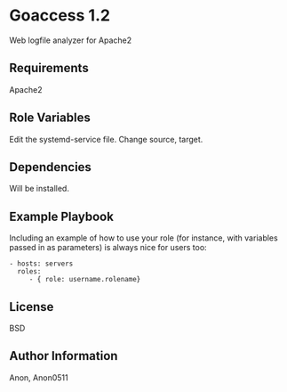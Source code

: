 Goaccess 1.2
=========

Web logfile analyzer for Apache2

Requirements
------------

Apache2

Role Variables
--------------

Edit the systemd-service file. Change source, target.

Dependencies
------------

Will be installed.

Example Playbook
----------------

Including an example of how to use your role (for instance, with variables passed in as parameters) is always nice for users too:

    - hosts: servers
      roles:
         - { role: username.rolename}

License
-------

BSD

Author Information
------------------

Anon, Anon0511
